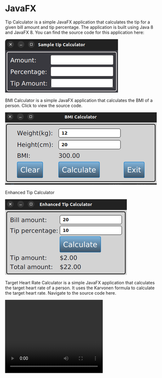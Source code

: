 # JavaFX

Tip Calculator is a simple JavaFX application that calculates the tip for a given bill amount and tip percentage. The application is built using Java 8 and JavaFX 8. 
You can find the source code for this application here:

![img_2.png](img_2.png)


BMI Calculator is a simple JavaFX application that calculates the BMI of a person.
Click to view the source code.

![img_1.png](img_1.png)

Enhanced Tip Calculator

![img.png](img.png)

Target Heart Rate Calculator is a simple JavaFX application that calculates the target heart rate of a person. It uses the Karvonen formula to calculate the target heart rate. 
Navigate to the source code here.

<video width="320" height="240" controls>
  <source src="src/Video/Target%20Heart%20Rate.webm" type="video/mp4">
</video>